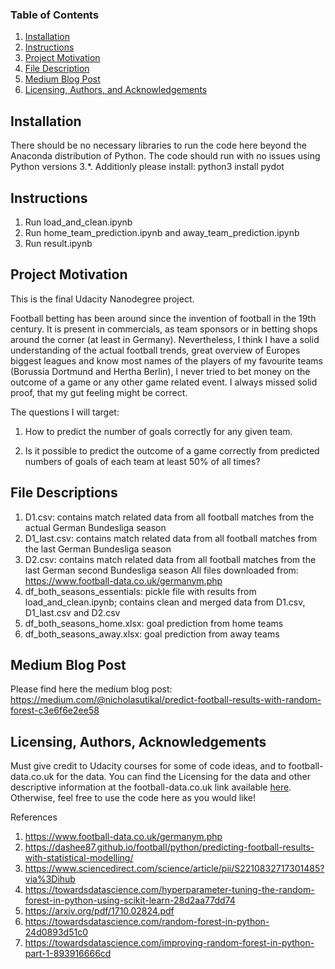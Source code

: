 ### Table of Contents

1. [Installation](#installation)
2. [Instructions](#instructions)
2. [Project Motivation](#motivation)
3. [File Description](#files)
4. [Medium Blog Post](#medium)
5. [Licensing, Authors, and Acknowledgements](#licensing)

## Installation <a name="installation"></a>

There should be no necessary libraries to run the code here beyond the Anaconda distribution of Python. The code should run with no issues using Python versions 3.*. Additionly please install: python3 install pydot

## Instructions <a name ="instructions"></a>
1. Run load_and_clean.ipynb
2. Run home_team_prediction.ipynb and away_team_prediction.ipynb
3. Run result.ipynb

## Project Motivation<a name="motivation"></a>

This is the final Udacity Nanodegree project. 

Football betting has been around since the invention of football in the 19th century. It is present in commercials, as team sponsors or in betting shops around the corner (at least in Germany). Nevertheless, I think I have a solid understanding of the actual football trends, great overview of Europes biggest leagues and know most names of the players of my favourite teams (Borussia Dortmund and Hertha Berlin), I never tried to bet money on the outcome of a game or any other game related event. I always missed solid proof, that my gut feeling might be correct.

The questions I will target:

1. How to predict the number of goals correctly for any given team.

2. Is it possible to predict the outcome of a game correctly from predicted numbers of goals of each team at least 50% of all times?

## File Descriptions <a name="files"></a>

1. D1.csv: contains match related data from all football matches from the actual German Bundesliga season
2. D1_last.csv: contains match related data from all football matches from the last German Bundesliga season
3. D2.csv: contains match related data from all football matches from the last German second Bundesliga season
All files downloaded from: https://www.football-data.co.uk/germanym.php
4. df_both_seasons_essentials: pickle file with results from load_and_clean.ipynb; contains clean and merged data from D1.csv, D1_last.csv and D2.csv
5. df_both_seasons_home.xlsx: goal prediction from home teams
6. df_both_seasons_away.xlsx: goal prediction from away teams
 
## Medium Blog Post<a name="medium">
Please find here the medium blog post: 
https://medium.com/@nicholasutikal/predict-football-results-with-random-forest-c3e6f6e2ee58

## Licensing, Authors, Acknowledgements<a name="licensing"></a>

Must give credit to Udacity courses for some of code ideas, and to football-data.co.uk for the data. You can find the Licensing for the data and other descriptive information at the football-data.co.uk link available [here](https://www.football-data.co.uk/germanym.php). Otherwise, feel free to use the code here as you would like!

References
1. https://www.football-data.co.uk/germanym.php
2. https://dashee87.github.io/football/python/predicting-football-results-with-statistical-modelling/
3. https://www.sciencedirect.com/science/article/pii/S2210832717301485?via%3Dihub
4. https://towardsdatascience.com/hyperparameter-tuning-the-random-forest-in-python-using-scikit-learn-28d2aa77dd74
5. https://arxiv.org/pdf/1710.02824.pdf
6. https://towardsdatascience.com/random-forest-in-python-24d0893d51c0
7. https://towardsdatascience.com/improving-random-forest-in-python-part-1-893916666cd